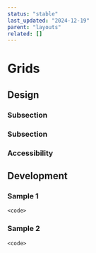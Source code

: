 ```yaml
---
status: "stable"
last_updated: "2024-12-19"
parent: "layouts"
related: []
---
```


# Grids

## Design

### Subsection

### Subsection

### Accessibility

## Development

### Sample 1

```
<code>
```

### Sample 2

```
<code>
```
